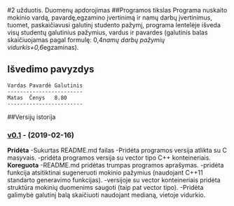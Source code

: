 #2 užduotis. Duomenų apdorojimas
##Programos tikslas
Programa nuskaito mokinio vardą, pavardę,egzamino įvertinimą ir namų darbų įvertinimus, tuomet, paskaičiavusi galutinį studento pažymį, programa lentelėje išveda visų studentų galutinius pažymius, vardus ir pavardes (galutinis balas skaičiuojamas pagal formulę: 0,4*namų darbų pažymių vidurkis+0,6*egzaminas).
## Išvedimo pavyzdys
```shell
Vardas Pavardė Galutinis
------------------------
Matas  Čenys   8.80
------------------------
```
##Versijų istorija
### [v0.1]() - (2019-02-16)
**Pridėta**
-Sukurtas README.md failas
-Pridėta programos versija atlikta su C masyvais.
-pridėta programos versija su vector tipo C++ konteineriais.
**Koreguota**
-README.md pridėtas trumpas programos aprašymas.
-pridėta funkcija atsitiktinai sugeneruoti mokinio pažymius (naudojant C++11 standarto generavimo funkcijas).
-versijoje su vector konteineriais pridėta struktūra mokinių duomenims saugoti (taip pat vector tipo).
-Pridėta galimybė galutinį balą skaičiuoti naudojant medianą, vietoje vidurkio.
